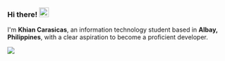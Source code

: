 ### Hi there! <img src="https://emojis.slackmojis.com/emojis/images/1643517028/30796/meow_derpy.gif" width="22" href="https://github.com/khiancarasicas"/>
I'm **Khian Carasicas**, an information technology student based in **Albay, Philippines**, with a clear aspiration to become a proficient developer.

[![](https://visitcount.itsvg.in/api?id=khiancarasicas&label=Profile%20Views&color=12&icon=5&pretty=true)](https://github.com/khiancarasicas)

[//]: <> (@khiancarasicas)
[//]: <> (Last edited: 12/13/24)
